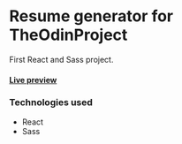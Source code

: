 # Resume generator for TheOdinProject  

First React and Sass project.

#### [Live preview](https://lucasarce4.github.io/cv-project/)

### Technologies used
- React
- Sass
